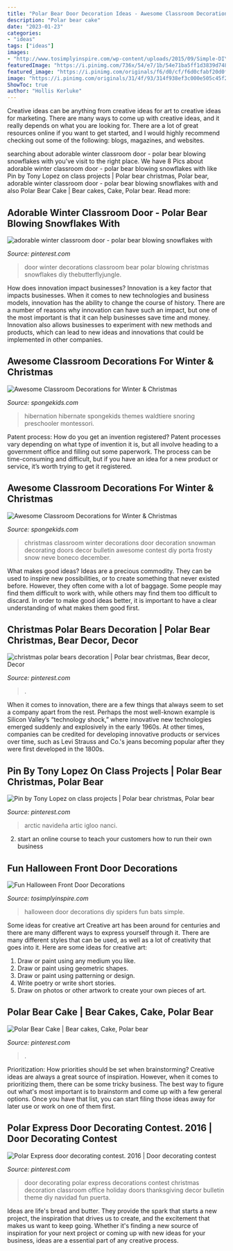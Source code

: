```yaml
---
title: "Polar Bear Door Decoration Ideas - Awesome Classroom Decorations For Winter &amp; Christmas"
description: "Polar bear cake"
date: "2023-01-23"
categories:
- "ideas"
tags: ["ideas"]
images:
- "http://www.tosimplyinspire.com/wp-content/uploads/2015/09/Simple-DIY-Halloween-Spiders-Bats.jpg"
featuredImage: "https://i.pinimg.com/736x/54/e7/1b/54e71ba5ff1d3839d7488d2275f0548c--school-door-decorations-winter-decorations.jpg"
featured_image: "https://i.pinimg.com/originals/f6/d0/cf/f6d0cfabf20d0fef7d1ea85a8ad89653.jpg"
image: "https://i.pinimg.com/originals/31/4f/93/314f938ef3c000e505c45f293746f4ab.jpg"
ShowToc: true
author: "Hollis Kerluke"
---
```



Creative ideas can be anything from creative ideas for art to creative ideas for marketing. There are many ways to come up with creative ideas, and it really depends on what you are looking for. There are a lot of great resources online if you want to get started, and I would highly recommend checking out some of the following: blogs, magazines, and websites.

	

		
searching about adorable winter classroom door - polar bear blowing snowflakes with you've visit to the right place. We have 8 Pics about adorable winter classroom door - polar bear blowing snowflakes with like Pin by Tony Lopez on class projects | Polar bear christmas, Polar bear, adorable winter classroom door - polar bear blowing snowflakes with and also Polar Bear Cake | Bear cakes, Cake, Polar bear. Read more:
		
    
## Adorable Winter Classroom Door - Polar Bear Blowing Snowflakes With

<img loading=lazy src="https://i.pinimg.com/736x/54/e7/1b/54e71ba5ff1d3839d7488d2275f0548c--school-door-decorations-winter-decorations.jpg" onerror="this.onerror=null;this.src='https://tse3.mm.bing.net/th?id=OIP.pvz-3tSF9gfDkES-rCxDWwHaJ3&amp;pid=15.1';" alt="adorable winter classroom door - polar bear blowing snowflakes with">

_Source: pinterest.com_

>door winter decorations classroom bear polar blowing christmas snowflakes diy thebutterflyjungle. 

	

How does innovation impact businesses?
Innovation is a key factor that impacts businesses. When it comes to new technologies and business models, innovation has the ability to change the course of history. There are a number of reasons why innovation can have such an impact, but one of the most important is that it can help businesses save time and money. Innovation also allows businesses to experiment with new methods and products, which can lead to new ideas and innovations that could be implemented in other companies.

    
## Awesome Classroom Decorations For Winter &amp; Christmas

<img loading=lazy src="https://spongekids.com/wp-content/uploads/2016/11/christmas-bulletin-board/20-christmas-bulletin-board-ideas.jpg" onerror="this.onerror=null;this.src='https://tse4.mm.bing.net/th?id=OIP.DD_WEXMKLKaHmffS4ZytEwAAAA&amp;pid=15.1';" alt="Awesome Classroom Decorations for Winter &amp; Christmas">

_Source: spongekids.com_

>hibernation hibernate spongekids themes waldtiere snoring preschooler montessori. 

	

Patent process: How do you get an invention registered?
Patent processes vary depending on what type of invention it is, but all involve heading to a government office and filling out some paperwork. The process can be time-consuming and difficult, but if you have an idea for a new product or service, it’s worth trying to get it registered.

    
## Awesome Classroom Decorations For Winter &amp; Christmas

<img loading=lazy src="http://spongekids.com/wp-content/uploads/2016/11/christmas-bulletin-board/3-christmas-bulletin-board-ideas.jpg" onerror="this.onerror=null;this.src='https://tse4.mm.bing.net/th?id=OIP.YohYll3pXSLj8pPOtrNr9AHaJ4&amp;pid=15.1';" alt="Awesome Classroom Decorations for Winter &amp; Christmas">

_Source: spongekids.com_

>christmas classroom winter decorations door decoration snowman decorating doors decor bulletin awesome contest diy porta frosty snow neve boneco december. 

	

What makes good ideas?
Ideas are a precious commodity. They can be used to inspire new possibilities, or to create something that never existed before. However, they often come with a lot of baggage. Some people may find them difficult to work with, while others may find them too difficult to discard. In order to make good ideas better, it is important to have a clear understanding of what makes them good first.

    
## Christmas Polar Bears Decoration | Polar Bear Christmas, Bear Decor, Decor

<img loading=lazy src="https://i.pinimg.com/originals/f6/d0/cf/f6d0cfabf20d0fef7d1ea85a8ad89653.jpg" onerror="this.onerror=null;this.src='https://tse2.mm.bing.net/th?id=OIP.wDE5FTXnRWglRcKG1Jn8-gHaJ4&amp;pid=15.1';" alt="christmas polar bears decoration | Polar bear christmas, Bear decor, Decor">

_Source: pinterest.com_

>. 

	

When it comes to innovation, there are a few things that always seem to set a company apart from the rest. Perhaps the most well-known example is Silicon Valley’s “technology shock,” where innovative new technologies emerged suddenly and explosively in the early 1960s. At other times, companies can be credited for developing innovative products or services over time, such as Levi Strauss and Co.'s jeans becoming popular after they were first developed in the 1800s.

    
## Pin By Tony Lopez On Class Projects | Polar Bear Christmas, Polar Bear

<img loading=lazy src="https://i.pinimg.com/originals/34/69/53/3469539b5f82f99fa31099acc927d77f.jpg" onerror="this.onerror=null;this.src='https://tse1.mm.bing.net/th?id=OIP.tLWUW-tMMzKvKxMg8c3zxAHaNK&amp;pid=15.1';" alt="Pin by Tony Lopez on class projects | Polar bear christmas, Polar bear">

_Source: pinterest.com_

>arctic navideña artic igloo nanci. 

	

2. start an online course to teach your customers how to run their own business 

    
## Fun Halloween Front Door Decorations

<img loading=lazy src="http://www.tosimplyinspire.com/wp-content/uploads/2015/09/Simple-DIY-Halloween-Spiders-Bats.jpg" onerror="this.onerror=null;this.src='https://tse1.mm.bing.net/th?id=OIP.mvhGOkLLwGnO5ESDFH9JNwHaJ1&amp;pid=15.1';" alt="Fun Halloween Front Door Decorations">

_Source: tosimplyinspire.com_

>halloween door decorations diy spiders fun bats simple. 

	

Some ideas for creative art
Creative art has been around for centuries and there are many different ways to express yourself through it. There are many different styles that can be used, as well as a lot of creativity that goes into it. Here are some ideas for creative art:
1) Draw or paint using any medium you like.
2) Draw or paint using geometric shapes.
3) Draw or paint using patterning or design.
4) Write poetry or write short stories.
5) Draw on photos or other artwork to create your own pieces of art.

    
## Polar Bear Cake | Bear Cakes, Cake, Polar Bear

<img loading=lazy src="https://i.pinimg.com/originals/31/4f/93/314f938ef3c000e505c45f293746f4ab.jpg" onerror="this.onerror=null;this.src='https://tse1.mm.bing.net/th?id=OIP.rhVMVyeMjFgl5aRahQfTCAHaFj&amp;pid=15.1';" alt="Polar Bear Cake | Bear cakes, Cake, Polar bear">

_Source: pinterest.com_

>. 

	

Prioritization: How priorities should be set when brainstorming?
Creative ideas are always a great source of inspiration. However, when it comes to prioritizing them, there can be some tricky business. The best way to figure out what's most important is to brainstorm and come up with a few general options. Once you have that list, you can start filing those ideas away for later use or work on one of them first.

    
## Polar Express Door Decorating Contest. 2016 | Door Decorating Contest

<img loading=lazy src="https://i.pinimg.com/originals/1c/95/d6/1c95d698e41a26c7ed77ffbe772dbb40.jpg" onerror="this.onerror=null;this.src='https://tse2.mm.bing.net/th?id=OIP.OSjOkmYmNRG116S0iIGlZgHaNK&amp;pid=15.1';" alt="Polar Express door decorating contest. 2016 | Door decorating contest">

_Source: pinterest.com_

>door decorating polar express decorations contest christmas decoration classroom office holiday doors thanksgiving decor bulletin theme diy navidad fun puerta. 

	

Ideas are life's bread and butter. They provide the spark that starts a new project, the inspiration that drives us to create, and the excitement that makes us want to keep going. Whether it's finding a new source of inspiration for your next project or coming up with new ideas for your business, ideas are a essential part of any creative process.

